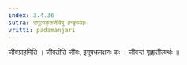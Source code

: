 ```yaml
---
index: 3.4.36
sutra: समूलाकृतजीवेषु हन्कृञ्ग्रहः
vritti: padamanjari
---
```


 जीवग्राहमिति । जीवतीति जीवः, इगुपधलक्षणः कः । जीवन्तं गृह्णातीत्यर्थः ॥